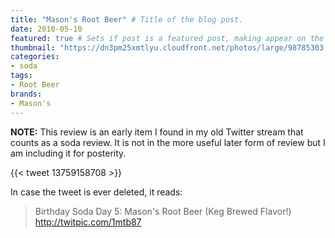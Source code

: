 ```yaml
---
title: "Mason's Root Beer" # Title of the blog post.
date: 2010-05-10
featured: true # Sets if post is a featured post, making appear on the home page side bar.
thumbnail: "https://dn3pm25xmtlyu.cloudfront.net/photos/large/98785303.jpg?Expires=1609187499&Signature=OMh2UYvm9uPzaa-TBBWYqVScHBp7qmng9kL-kYsb66WzRxh-uABgI0010QWgh34R4ChjBE6slFeXCIt82ssjBgZxOm~dy8-2G6e8-cNl1s69suR7hXL~goi3dg62eKaGURqpPR-AHd74MZrXtEiB5RDCSldtZyF6PjYGoq71ffmGjXa~VQ8487YZCjzFkFaSG-4MZg3VUyKrvYwnde4tBEfp4PcsQWPRSNz6YNfOhI9SvCBSzilXQ52nXPAM5aD4rsPTm5GO5h6D8Dajvy3-UjwULSR730bfpboCPcbCv-L~WVEJon-HG42Wo4NcOY0x0kS78I3RVAwHqlRx01tmlw__&Key-Pair-Id=APKAJROXZ7FN26MABHYA"
categories:
- soda
tags:
- Root Beer
brands:
- Mason's
---
```


**NOTE:** This review is an early item I found in my old Twitter stream that counts as a soda review. It is not in the more useful later form of review but I am including it for posterity.

{{< tweet 13759158708 >}}

In case the tweet is ever deleted, it reads:
> Birthday Soda Day 5: Mason's Root Beer (Keg Brewed Flavor!) http://twitpic.com/1mtb87